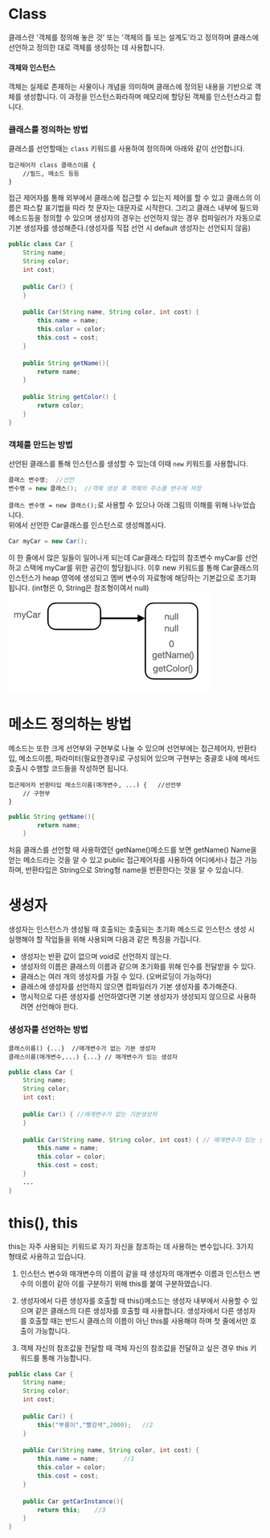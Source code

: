 # Class

클래스란 '객체를 정의해 놓은 것' 또는 '객체의 틀 또는 설계도'라고 정의하며 클래스에 선언하고 정의한 대로 객체를 생성하는 데 사용합니다.

#### 객체와 인스턴스

객체는 실제로 존재하는 사물이나 개념을 의미하며 클래스에 정의된 내용을 기반으로 객체를 생성합니다. 이 과정을 인스턴스화라하며 메모리에 할당된 객체를 인스턴스라고 합니다.

### 클래스를 정의하는 방법

클래스를 선언할때는 `class` 키워드를 사용하여 정의하며 아래와 같이 선언합니다.

```
접근제어자 class 클래스이름 {
    //필드, 메소드 등등
}
```

접근 제어자를 통해 외부에서 클래스에 접근할 수 있는지 제어를 할 수 있고 클래스의 이름은 파스칼 표기법을 따라 첫 문자는 대문자로 시작한다. 그리고 클래스 내부에 필드와 메소드등을 정의할 수 있으며 생성자의 경우는 선언하지 않는 경우 컴파일러가 자동으로 기본 생성자를 생성해준다.(생성자를 직접 선언 시 default 생성자는 선언되지 않음)

```java
public class Car {
    String name;
    String color;
    int cost;

    public Car() {
    }

    public Car(String name, String color, int cost) {
        this.name = name;
        this.color = color;
        this.cost = cost;
    }

    public String getName(){
        return name;
    }

    public String getColor() {
        return color;
    }
}
```

### 객체를 만드는 방법

선언된 클래스를 통해 인스턴스를 생성할 수 있는데 이때 `new` 키워드를 사용합니다.

```java
클래스 변수명;  //선언
변수명 = new 클래스();  //객체 생성 후 객체의 주소를 변수에 저장
```

`클래스 변수명 = new 클래스();`로 사용할 수 있으나 아래 그림의 이해를 위해 나누었습니다.  
위에서 선언한 Car클래스를 인스턴스로 생성해봅시다.

```java
Car myCar = new Car();
```

이 한 줄에서 많은 일들이 일어나게 되는데 Car클래스 타입의 참조변수 myCar를 선언하고 스택에 myCar를 위한 공간이 할당됩니다. 이후 new 키워드를 통해 Car클래스의 인스턴스가 heap 영억에 생성되고 멤버 변수의 자료형에 해당하는 기본값으로 초기화됩니다. (int형은 0, String은 참조형이여서 null)
<img src="https://github.com/yangseungin/TIL/blob/master/java/%EC%82%AC%EC%A7%84/%EA%B0%9D%EC%B2%B4.png?raw=true" width="80%">

# 메소드 정의하는 방법

메소드는 또한 크게 선언부와 구현부로 나눌 수 있으며 선언부에는 접근제어자, 반환타입, 메소드이름, 파라미터(필요한경우)로 구성되어 있으며 구현부는 중괄호 내에 메서드 호출시 수행할 코드들을 작성하면 됩니다.

```
접근제어자 반환타입 메소드이름(매개변수, ...) {   //선언부
    // 구현부
}
```

```java
public String getName(){
        return name;
    }
```

처음 클래스를 선언할 때 사용하였던 getName()메소드를 보면 getName() Name을 얻는 메소드라는 것을 알 수 있고 public 접근제어자를 사용하여 어디에서나 접근 가능하며, 반환타입은 String으로 String형 name을 반환한다는 것을 알 수 있습니다.

# 생성자

생성자는 인스턴스가 생성될 때 호출되는 호출되는 초기화 메소드로 인스턴스 생성 시 실행해야 할 작업들을 위해 사용되며 다음과 같은 특징을 가집니다.

- 생성자는 반환 값이 없으며 void로 선언하지 않는다.
- 생성자의 이름은 클래스의 이름과 같으며 초기화를 위해 인수를 전달받을 수 있다.
- 클래스는 여러 개의 생성자를 가질 수 있다. (오버로딩이 가능하다)
- 클래스에 생성자를 선언하지 않으면 컴파일러가 기본 생성자를 추가해준다.
- 명시적으로 다른 생성자를 선언하였다면 기본 생성자가 생성되지 않으므로 사용하려면 선언해야 한다.

### 생성자를 선언하는 방법

```
클래스이름() {...}  //매개변수가 없는 기본 생성자
클래스이름(매개변수,...) {...} // 매개변수가 있는 생성자
```

```java
public class Car {
    String name;
    String color;
    int cost;

    public Car() { //매개변수가 없는 기본생성자
    }

    public Car(String name, String color, int cost) { // 매개변수가 있는 생성자.
        this.name = name;
        this.color = color;
        this.cost = cost;
    }
    ...
}
```

# this(), this

this는 자주 사용되는 키워드로 자기 자신을 참조하는 데 사용하는 변수입니다. 3가지 형태로 사용하고 있습니다.

1. 인스턴스 변수와 매개변수의 이름이 같을 때
   생성자의 매개변수 이름과 인스턴스 변수의 이름이 같아 이를 구분하기 위해 this를 붙여 구분하였습니다.

2. 생성자에서 다른 생성자를 호출할 때
   this()메소드는 생성자 내부에서 사용할 수 있으며 같은 클래스의 다른 생성자를 호출할 때 사용합니다.
   생성자에서 다른 생성자를 호출할 때는 반드시 클래스의 이름이 아닌 this를 사용해야 하며 첫 줄에서만 호출이 가능합니다.

3. 객체 자신의 참조값을 전달할 때
   객체 자신의 참조값을 전달하고 싶은 경우 this 키워드를 통해 가능합니다.

```java
public class Car {
    String name;
    String color;
    int cost;

    public Car() {
        this("부릉이","빨강색",2000);   //2
    }

    public Car(String name, String color, int cost) {
        this.name = name;       //1
        this.color = color;
        this.cost = cost;
    }

    public Car getCarInstance(){
        return this;    //3
    }
}
```

